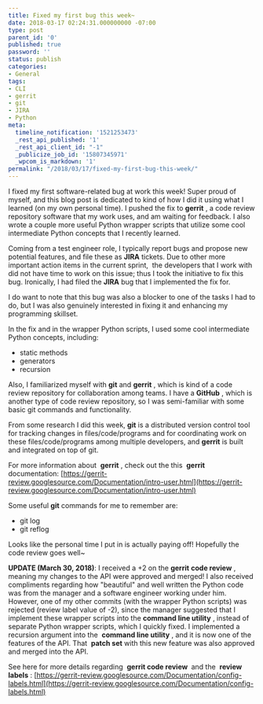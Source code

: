 ```yaml
---
title: Fixed my first bug this week~
date: 2018-03-17 02:24:31.000000000 -07:00
type: post
parent_id: '0'
published: true
password: ''
status: publish
categories:
- General
tags:
- CLI
- gerrit
- git
- JIRA
- Python
meta:
  timeline_notification: '1521253473'
  _rest_api_published: '1'
  _rest_api_client_id: "-1"
  _publicize_job_id: '15807345971'
  _wpcom_is_markdown: '1'
permalink: "/2018/03/17/fixed-my-first-bug-this-week/"
---
```

I fixed my first software-related bug at work this week! Super proud of myself, and this blog post is dedicated to kind of how I did it using what I learned (on my own personal time). I pushed the fix to **gerrit** , a code review repository software that my work uses, and am waiting for feedback. I also wrote a couple more useful Python wrapper scripts that utilize some cool intermediate Python concepts that I recently learned.

Coming from a test engineer role, I typically report bugs and propose new potential features, and file these as **JIRA** tickets. Due to other more important action items in the current sprint,&nbsp; the developers that I work with did not have time to work on this issue; thus I took the initiative to fix this bug. Ironically, I had filed the **JIRA** bug that I implemented the fix for.

I do want to note that this bug was also a blocker to one of the tasks I had to do, but I was also genuinely interested in fixing it and enhancing my programming skillset.

In the fix and in the wrapper Python scripts, I used some cool intermediate Python concepts, including:

- static methods
- generators
- recursion

Also, I familiarized myself with **git** and **gerrit** , which is kind of a code review repository for collaboration among teams. I have a **GitHub** , which is another type of code review repository, so I was semi-familiar with some basic git commands and functionality.

From some research I did this week, **git** is a distributed version control tool for tracking changes in files/code/programs and for coordinating work on these files/code/programs among multiple developers, and **gerrit** is built and integrated on top of git.

For more information about&nbsp; **gerrit** , check out the this&nbsp; **gerrit** documentation:&nbsp;[https://gerrit-review.googlesource.com/Documentation/intro-user.html](https://gerrit-review.googlesource.com/Documentation/intro-user.html)

Some useful **git** commands for me to remember are:

- git log
- git reflog

Looks like the personal time I put in is actually paying off! Hopefully the code review goes well~

**UPDATE (March 30, 2018)**: I received a +2 on the **gerrit**  **code review** , meaning my changes to the API were approved and merged! I also received compliments regarding how "beautiful" and well written the Python code was from the manager and a software engineer working under him. However, one of my other commits (with the wrapper Python scripts) was rejected (review label value of -2), since the manager suggested that I implement these wrapper scripts into the **command line utility** , instead of separate Python wrapper scripts, which I quickly fixed. I implemented a recursion argument into the&nbsp; **command line utility** , and it is now one of the features of the API. That&nbsp; **patch set** with this new feature was also approved and merged into the API.

See here for more details regarding&nbsp; **gerrit code review&nbsp;** and the&nbsp; **review labels** :&nbsp;[https://gerrit-review.googlesource.com/Documentation/config-labels.html](https://gerrit-review.googlesource.com/Documentation/config-labels.html)

&nbsp;
